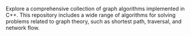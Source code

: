 Explore a comprehensive collection of graph algorithms implemented in C++. This repository includes a wide range of algorithms for solving problems related to graph theory, such as shortest path, traversal, and network flow.
